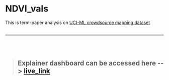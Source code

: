 # NDVI_vals

This is term-paper analysis on <a href="https://archive.ics.uci.edu/ml/datasets/Crowdsourced+Mapping" target="_blank"> UCI-ML crowdsource mapping dataset </a>
<br> <br> <hr> <br> <br>
> ## Explainer dashboard can be accessed here --> <a href="https://armangrewal007.github.io/ndvi_vals/" target="_blank"> live_link </a>
